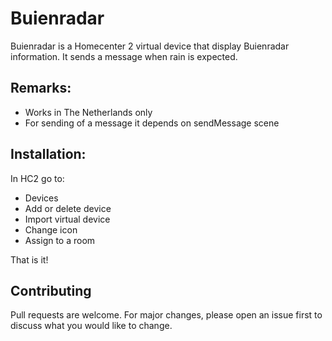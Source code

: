 # Buienradar

Buienradar is a Homecenter 2 virtual device that display Buienradar information. It sends a message when rain is expected.

## Remarks:
- Works in The Netherlands only
- For sending of a message it depends on sendMessage scene

## Installation:

In HC2 go to:
- Devices
- Add or delete device
- Import virtual device
- Change icon
- Assign to a room

That is it!

## Contributing
Pull requests are welcome. For major changes, please open an issue first to discuss what you would like to change.
